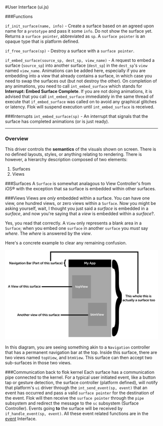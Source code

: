 #User Interface (ui.js)

###Functions

`if_init_surface(name, info)` - Create a surface based on an agreed upon name for a `prototype` and pass it some `info`. Do not show the surface yet.  Returns a `surface pointer`, abbreviated as `sp`.  A `surface pointer` is an opaque type that is platform defined.

`if_free_surface(sp)` - Destroy a surface with a `surface pointer`.

`if_embed_surface(source_sp, dest_sp, view_name)` - A request to embed a surface (`source_sp`) into another surface (`dest_sp`) in the `dest_sp`'s `view` named `view_name`. Animations can be added here, especially if you are embedding into a view that already contains a surface, in which case you need to swap the surfaces out (but not destroy the other). On completion of any animations, you need to call `int_embed_surface` which stands for **Interrupt: Embed Surface Complete**. If you are not doing animations, it is advised that you call `int_embed_surface` immediately in the same thread of execute that `if_embed_surface` was called on to avoid any graphical glitches or latency. Flok will suspend execution until `int_embed_surface` is received.

###Interrupts
`int_embed_surface(sp)` - An interrupt that signals that the surface has completed animations (or is just ready).

------

### Overview 

This driver controls the **semantics** of the visuals shown on screen.  There is no defined layouts, styles, or anything relating to rendering. There is however, a hierarchy description composed of two elements:

 1. Surfaces
 2. Views

###Surfaces
A `Surface` is somewhat analagous to View Controller's from iOS® with the exception that sa surface is embedded within other surfaces.

###Views
Views are *only* embedded within a surface.  You can have one view, one hundred views, or zero views within a `Surface`. Now you might be asking yourself,
wait, I thought you just said a *surface* is embedded in a *surface*, and now you're saying that a *view* is embedded within a *surface*?.

Yes, you read that correctly. A `View` only represents a blank area in a `Surface`; when you embed one `surface` in another `surface` you *must* say *where*. The *where*
is answered by the *view*.

Here's a concrete example to clear any remaining confusion.

![](../images/ui_surface_and_views.png)

In this diagram, you are seeing something akin to a `Navigation` controller that has a permanent navigation bar at the top. Inside this surface, there are two views named `topView`, and `btmView`.
This surface can then accept two sub-surfaces in those two views.

###Communication back to flok kernel
Each surface has a communication pipe connected to the kernel. For a typical user initiated event, like a button tap or gesture detection, the surface controller (platform defined), will notify that platform's `ui` driver through the `int_send_event(sp, event)` that an event has occurred and pass a valid `surface pointer` for the destination of the event.  Flok will then receive the `surface pointer` through the `pipe` subsystem and redirect the message to the `sc` subsystem (Surface Controller). Events going **to** the surface will be received by `if_handle_event(sp, event)`.  All these event related functions are in the [event](event.md) Interface.
